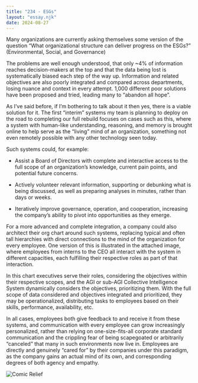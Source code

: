 ```yaml
---
title: "234 - ESGs"
layout: "essay.njk"
date: 2024-08-27
---
```


Many organizations are currently asking themselves some version of the question “What organizational structure can deliver progress on the ESGs?” (Environmental, Social, and Governance)

The problems are well enough understood, that only ~4% of information reaches decision-makers at the top and that the data being lost is systematically biased each step of the way up. Information and related objectives are also poorly integrated and compared across departments, losing nuance and context in every attempt.  1,000 different poor solutions have been proposed and tried, leading many to “abandon all hope”.

As I’ve said before, if I’m bothering to talk about it then yes, there is a viable solution for it. The first “interim” systems my team is planning to deploy on the road to completing our full rebuild focuses on cases such as this, where a system with human-like understanding, reasoning, and memory is brought online to help serve as the “living” mind of an organization, something not even remotely possible with any other technology seen today.

Such systems could, for example:

- Assist a Board of Directors with complete and interactive access to the full scope of an organization’s knowledge, current pain points, and potential future concerns.

- Actively volunteer relevant information, supporting or debunking what is being discussed, as well as preparing analyses in minutes, rather than days or weeks.

- Iteratively improve governance, operation, and cooperation, increasing the company’s ability to pivot into opportunities as they emerge.

For a more advanced and complete integration, a company could also architect their org chart around such systems, replacing typical and often tall hierarchies with direct connections to the mind of the organization for every employee. One version of this is illustrated in the attached image, where employees from interns to the CEO all interact with the system in different capacities, each fulfilling their respective roles as part of that interaction.

In this chart executives serve their roles, considering the objectives within their respective scopes, and the AGI or sub-AGI Collective Intelligence System dynamically considers the objectives, prioritizing them. With the full scope of data considered and objectives integrated and prioritized, they may be operationalized, distributing tasks to employees based on their skills, performance, availability, etc.

In all cases, employees both give feedback to and receive it from these systems, and communication with every employee can grow increasingly personalized, rather than relying on one-size-fits-all corporate standard communication and the crippling fear of being scapegoated or arbitrarily “canceled” that many in such environments now live in. Employees are directly and genuinely “cared for” by their companies under this paradigm, as the company gains an actual mind of its own, and corresponding degrees of both agency and empathy.

![Comic Relief](https://media.licdn.com/dms/image/v2/D5622AQESOBtiQUE4vQ/feedshare-shrink_800/feedshare-shrink_800/0/1722849959273?e=1736985600&v=beta&t=5mlg8P0i_SMLx5NIHc48njpfQfOtMPvX4Bw2HHwYm4A)
